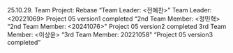 25.10.29. Team Project: Rebase
“Team Leader: <전예찬>”
Team Leader: <20221069>
Project 05 version1 completed
“2nd Team Member: <정민혁>
“2nd Team Member: <20241076>"
Project 05 version2 completed
3rd Team Member: <이상윤>
 “3rd Team Member: 20221058"
“Project 05 version3 completed”